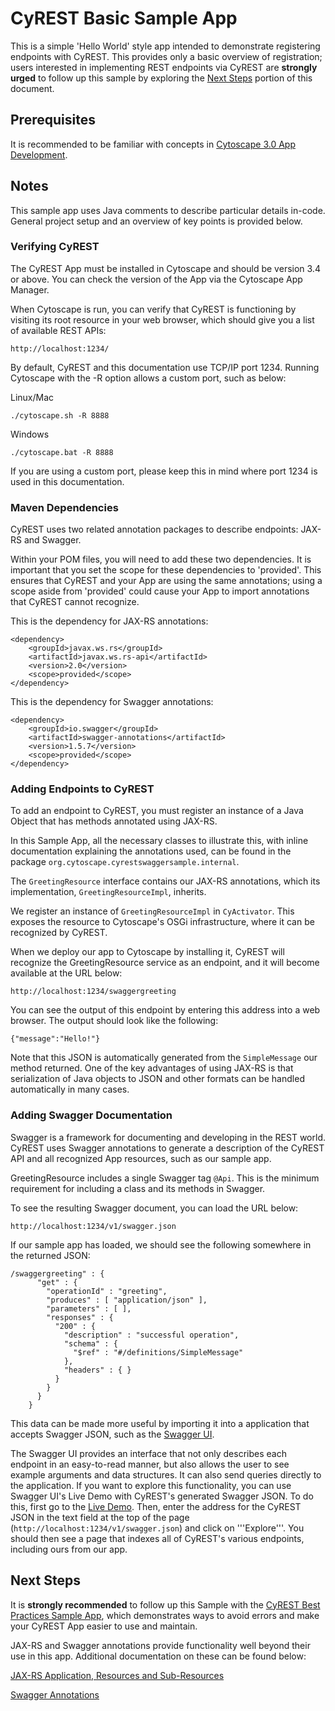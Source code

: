# CyREST Basic Sample App

This is a simple 'Hello World' style app intended to demonstrate registering endpoints with CyREST. This provides only a basic overview of registration; users interested in implementing REST endpoints via CyREST are **strongly urged** to follow up this sample by exploring the [Next Steps](#next-steps) portion of this document.

## Prerequisites

It is recommended to be familiar with concepts in [Cytoscape 3.0 App Development](http://wiki.cytoscape.org/Cytoscape_3/AppDeveloper).

## Notes

This sample app uses Java comments to describe particular details in-code. General project setup and an overview of key points is provided below.

### Verifying CyREST

The CyREST App must be installed in Cytoscape and should be version 3.4 or above. You can check the version of the App via the Cytoscape App Manager.

When Cytoscape is run, you can verify that CyREST is functioning by visiting its root resource in your web browser, which should give you a list of available REST APIs:

```
http://localhost:1234/
```

By default, CyREST and this documentation use TCP/IP port 1234. Running Cytoscape with the \-R option allows a custom port, such as below:

Linux/Mac
```
./cytoscape.sh -R 8888
```
Windows

```
./cytoscape.bat -R 8888
```

If you are using a custom port, please keep this in mind where port 1234 is used in this documentation.

### Maven Dependencies

CyREST uses two related annotation packages to describe endpoints: JAX-RS and Swagger.

Within your POM files, you will need to add these two dependencies. It is important that you set the scope for these dependencies to 'provided'. This ensures that CyREST and your App are using the same annotations; using a scope aside from 'provided' could cause your App to import annotations that CyREST cannot recognize.

This is the dependency for JAX-RS annotations:
```
<dependency>
	<groupId>javax.ws.rs</groupId>
	<artifactId>javax.ws.rs-api</artifactId>
	<version>2.0</version>
	<scope>provided</scope>
</dependency>
```

This is the dependency for Swagger annotations:

```
<dependency>
	<groupId>io.swagger</groupId>
	<artifactId>swagger-annotations</artifactId>
	<version>1.5.7</version>
	<scope>provided</scope>
</dependency>
```

### Adding Endpoints to CyREST

To add an endpoint to CyREST, you must register an instance of a Java Object that has methods annotated using JAX-RS.

In this Sample App, all the necessary classes to illustrate this, with inline documentation explaining the annotations used, can be found in the package ```org.cytoscape.cyrestswaggersample.internal```.

The ```GreetingResource``` interface contains our JAX-RS annotations, which its implementation, ```GreetingResourceImpl```, inherits.

We register an instance of ```GreetingResourceImpl``` in ```CyActivator```. This exposes the resource to Cytoscape's OSGi infrastructure, where it can be recognized by CyREST.

When we deploy our app to Cytoscape by installing it, CyREST will recognize the GreetingResource service as an endpoint, and it will become available at the URL below:

```
http://localhost:1234/swaggergreeting
```

You can see the output of this endpoint by entering this address into a web browser. The output should look like the following:

```
{"message":"Hello!"}
```

Note that this JSON is automatically generated from the ```SimpleMessage``` our method returned. One of the key advantages of using JAX-RS is that serialization of Java objects to JSON and other formats can be handled automatically in many cases.

### Adding Swagger Documentation

Swagger is a framework for documenting and developing in the REST world. CyREST uses Swagger annotations to generate a description of the CyREST API and all recognized App resources, such as our sample app.

GreetingResource includes a single Swagger tag ```@Api```. This is the minimum requirement for including a class and its methods in Swagger.

To see the resulting Swagger document, you can load the URL below:

```
http://localhost:1234/v1/swagger.json
```

If our sample app has loaded, we should see the following somewhere in the returned JSON:

```
/swaggergreeting" : {
      "get" : {
        "operationId" : "greeting",
        "produces" : [ "application/json" ],
        "parameters" : [ ],
        "responses" : {
          "200" : {
            "description" : "successful operation",
            "schema" : {
              "$ref" : "#/definitions/SimpleMessage"
            },
            "headers" : { }
          }
        }
      }
    }
```

This data can be made more useful by importing it into a application that accepts Swagger JSON, such as the [Swagger UI](http://swagger.io/swagger-ui/).

The Swagger UI provides an interface that not only describes each endpoint in an easy-to-read manner, but also allows the user to see example arguments and data structures. It can also send queries directly to the application. If you want to explore this functionality, you can use Swagger UI's Live Demo with CyREST's generated Swagger JSON. To do this, first go to the [Live Demo](http://petstore.swagger.io/). Then, enter the address for the CyREST JSON in the text field at the top of the page (```http://localhost:1234/v1/swagger.json```) and click on '''Explore'''. You should then see a page that indexes all of CyREST's various endpoints, including ours from our app.

## Next Steps

It is **strongly recommended** to follow up this Sample with the [CyREST Best Practices Sample App](https://github.com/dotasek/cyrest-best-practices-sample), which demonstrates ways to avoid errors and make your CyREST App easier to use and maintain.

JAX-RS and Swagger annotations provide functionality well beyond their use in this app. Additional documentation on these can be found below:

[JAX-RS Application, Resources and Sub-Resources](https://jersey.java.net/documentation/latest/jaxrs-resources.html)

[Swagger Annotations](https://github.com/swagger-api/swagger-core/wiki/Annotations-1.5.X)
